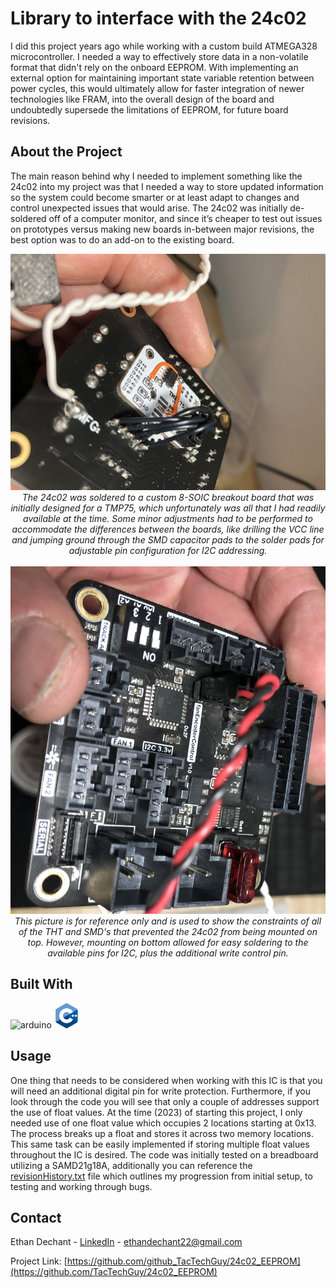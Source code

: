 <h1 align="left">Library to interface with the 24c02</h1>
<!-- 24c02 [About the project]-->



<!-- 24c02 [Description]-->
<p>
 I did this project years ago while working with a custom build ATMEGA328 microcontroller. I needed a way to effectively store data in a non-volatile format that didn't 
  rely on the onboard EEPROM. With implementing an external option for maintaining important state variable retention between power cycles, this would ultimately allow for faster integration of newer 
  technologies like FRAM, into the overall design of the board and undoubtedly supersede the limitations of EEPROM, for future board revisions. 
</p>

## About the Project
<p>
 The main reason behind why I needed to implement something like the 24c02 into my project was that I needed a way to store updated information so the system could become smarter or at least adapt to changes
  and control unexpected issues that would arise. The 24c02 was initially de-soldered off of a computer monitor, and since it’s cheaper to test out issues on prototypes versus making new boards in-between 
  major revisions, the best option was to do an add-on to the existing board. 
</p>
<p align="center">
  <img src="https://github.com/TacTechGuy/24c02_EEPROM/blob/master/images/24c02_mounted.png?raw=true"/>
  <br>
  <i>The 24c02 was soldered to a custom 8-SOIC breakout board that was initially designed for a TMP75, which unfortunately was all that I had readily available at the time. Some minor adjustments had to be performed to accommodate the differences between the boards, 
  like drilling the VCC line and jumping ground through the SMD capacitor pads to the solder pads for adjustable pin configuration for I2C addressing.</i><br>
  <br>
  <img src="https://github.com/TacTechGuy/24c02_EEPROM/blob/master/images/board_topSize.png?raw=true"/><br>  
  <i>This picture is for reference only and is used to show the constraints of all of the THT and SMD's that prevented the 24c02 from being mounted on top. However, mounting on bottom allowed for easy soldering to the available pins for 
  I2C, plus the additional write control pin. </i><br>
</p>





## Built With
<img src="https://cdn.worldvectorlogo.com/logos/arduino-1.svg" alt="arduino" width="40" height="40"/> <img src="https://raw.githubusercontent.com/devicons/devicon/master/icons/cplusplus/cplusplus-original.svg" alt="cplusplus" width="40" height="40"/>

## Usage
<p>
One thing that needs to be considered when working with this IC is that you will need an additional digital pin for write protection. Furthermore, if you look through the code you will see that only a couple of addresses support the use of 
  float values. At the time (2023) of starting this project, I only needed use of one float value which occupies 2 locations starting at 0x13. The process breaks up a float and stores it across two memory locations. This same task can be easily 
  implemented if storing multiple float values throughout the IC is desired. The code was initially tested on a breadboard utilizing a SAMD21g18A, additionally you can reference the <a href="https://github.com/TacTechGuy/24c02_EEPROM/blob/master/revisionHistory.txt">revisionHistory.txt</a>
  file which outlines my progression from initial setup, to testing and working through bugs.
</p>

## Contact
Ethan Dechant - [LinkedIn](https://www.linkedin.com/in/ethan-dechant/) - ethandechant22@gmail.com

Project Link: [https://github.com/github_TacTechGuy/24c02_EEPROM](https://github.com/TacTechGuy/24c02_EEPROM)
